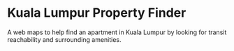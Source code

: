 # Kuala Lumpur Property Finder
A web maps to help find an apartment in Kuala Lumpur by looking for transit reachability and surrounding amenities.
